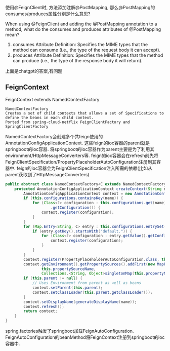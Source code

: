 使用@FeignClient时, 方法添加注解@PostMapping, 那么@PostMapping的consumes/produces属性分别是什么意思?

When using @FeignClient and adding the @PostMapping annotation to a method, what do the consumes and produces attributes of @PostMapping mean?
1. consumes Attribute
Definition: Specifies the MIME types that the method can consume (i.e., the type of the request body it can accept).
2. produces Attribute
Definition: Specifies the MIME types that the method can produce (i.e., the type of the response body it will return).

上面是chatgpt的答案,有问题



## FeignContext

FeignContext extends NamedContextFactory<FeignClientSpecification>
```text
NamedContextFactory
Creates a set of child contexts that allows a set of Specifications to define the beans in each child context. 
Ported from spring-cloud-netflix FeignClientFactory and SpringClientFactory
```
NamedContextFactory会创建多个共feign使用的AnnotationConfigApplicationContext.
这些feign的ioc容器的parent就是springboot的ioc容器.
将springboot的ioc容器作为parent主要是为了利用其environment/HttpMessageConverters等.
feign的ioc容器会在refresh前先将FeignClientSpecification/PropertyPlaceholderAutoConfiguration注册到其容器中.
feign的ioc容器会为FeignClientSpecification注入所需的依赖(比如从parent获取到了HttpMessageConverters)
```java
public abstract class NamedContextFactory<C extends NamedContextFactory.Specification> implements DisposableBean, ApplicationContextAware {
    protected AnnotationConfigApplicationContext createContext(String name) {
        AnnotationConfigApplicationContext context = new AnnotationConfigApplicationContext();
        if (this.configurations.containsKey(name)) {
            for (Class<?> configuration : this.configurations.get(name)
                    .getConfiguration()) {
                context.register(configuration);
            }
        }
        for (Map.Entry<String, C> entry : this.configurations.entrySet()) {
            if (entry.getKey().startsWith("default.")) {
                for (Class<?> configuration : entry.getValue().getConfiguration()) {
                    context.register(configuration);
                }
            }
        }
        context.register(PropertyPlaceholderAutoConfiguration.class, this.defaultConfigType);
        context.getEnvironment().getPropertySources().addFirst(new MapPropertySource(
                this.propertySourceName,
                Collections.<String, Object>singletonMap(this.propertyName, name)));
        if (this.parent != null) {
            // Uses Environment from parent as well as beans
            context.setParent(this.parent);
            context.setClassLoader(this.parent.getClassLoader());
        }
        context.setDisplayName(generateDisplayName(name));
        context.refresh();
        return context;
    }
}
```


spring.factories触发了springboot加载FeignAutoConfiguration.
FeignAutoConfiguration的beanMethod将FeignContext注册到springboot的ioc容器中.

